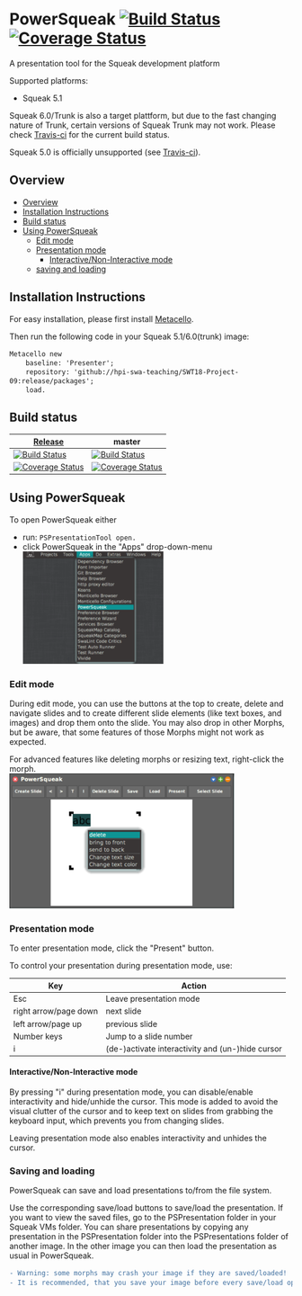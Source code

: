 # PowerSqueak [![Build Status](https://travis-ci.org/hpi-swa-teaching/SWT18-Project-09.svg?branch=release)](https://travis-ci.org/hpi-swa-teaching/SWT18-Project-09)[![Coverage Status](https://coveralls.io/repos/github/hpi-swa-teaching/SWT18-Project-09/badge.svg?branch=release)](https://coveralls.io/github/hpi-swa-teaching/SWT18-Project-09?branch=release)

A presentation tool for the Squeak development platform

Supported platforms:
* Squeak 5.1

Squeak 6.0/Trunk is also a target plattform, but due to the fast changing nature of Trunk, certain versions of Squeak Trunk may not work.
Please check [Travis-ci](https://travis-ci.org/hpi-swa-teaching/SWT18-Project-09) for the current build status.

Squeak 5.0 is officially unsupported (see [Travis-ci](https://travis-ci.org/hpi-swa-teaching/SWT18-Project-09)).

## Overview
* [Overview](https://github.com/hpi-swa-teaching/SWT18-Project-09#overview)
* [Installation Instructions](https://github.com/hpi-swa-teaching/SWT18-Project-09#installation-instructions)
* [Build status](https://github.com/hpi-swa-teaching/SWT18-Project-09#build-status)
* [Using PowerSqueak](https://github.com/hpi-swa-teaching/SWT18-Project-09#using-powersqueak)
	* [Edit mode](https://github.com/hpi-swa-teaching/SWT18-Project-09#edit-mode)
	* [Presentation mode](https://github.com/hpi-swa-teaching/SWT18-Project-09#presentation-mode)
		* [Interactive/Non-Interactive mode](https://github.com/hpi-swa-teaching/SWT18-Project-09#interactivenon-interactive-mode)
	* [saving and loading](https://github.com/hpi-swa-teaching/SWT18-Project-09#saving-and-loading)

## Installation Instructions
For easy installation, please first install [Metacello](https://github.com/Metacello/metacello).

Then run the following code in your Squeak 5.1/6.0(trunk) image:
``` smalltalk
Metacello new
	baseline: 'Presenter';
	repository: 'github://hpi-swa-teaching/SWT18-Project-09:release/packages';
	load.
```

## Build status
| [Release](https://github.com/hpi-swa-teaching/SWT18-Project-09/releases/latest) | master
| ------------------------- | ------------------- |
| [![Build Status](https://travis-ci.org/hpi-swa-teaching/SWT18-Project-09.svg?branch=release)](https://travis-ci.org/hpi-swa-teaching/SWT18-Project-09) | [![Build Status](https://travis-ci.org/hpi-swa-teaching/SWT18-Project-09.svg?branch=master)](https://travis-ci.org/hpi-swa-teaching/SWT18-Project-09) |
| [![Coverage Status](https://coveralls.io/repos/github/hpi-swa-teaching/SWT18-Project-09/badge.svg?branch=release)](https://coveralls.io/github/hpi-swa-teaching/SWT18-Project-09?branch=release) | [![Coverage Status](https://coveralls.io/repos/github/hpi-swa-teaching/SWT18-Project-09/badge.svg?branch=master)](https://coveralls.io/github/hpi-swa-teaching/SWT18-Project-09?branch=master) |

## Using PowerSqueak
To open PowerSqueak either
* run: ``` PSPresentationTool open. ```
* click PowerSqueak in the "Apps" drop-down-menu<br><img src="/pictures/apps-drawer.png" alt="Open PowerSqueak in the Apps menu" width="250">

### Edit mode
During edit mode, you can use the buttons at the top to create, delete and navigate slides and to create different slide elements (like text boxes, and images) and drop them onto the slide.
You may also drop in other Morphs, but be aware, that some features of those Morphs might not work as expected.

For advanced features like deleting morphs or resizing text, right-click the morph.
<br><img src="/pictures/right-click.png" alt="Right-click example" width="400">

### Presentation mode
To enter presentation mode, click the "Present" button.

To control your presentation during presentation mode, use:

| Key | Action |
| ------- | ------- |
| Esc | Leave presentation mode |
| right arrow/page down | next slide |
| left arrow/page up | previous slide |
| Number keys | Jump to a slide number |
| i | (de-)activate interactivity and (un-)hide cursor |
#### Interactive/Non-Interactive mode
By pressing "i" during presentation mode, you can disable/enable interactivity and hide/unhide the cursor.
This mode is added to avoid the visual clutter of the cursor and to keep text on slides from grabbing the keyboard input, which prevents you from changing slides.

Leaving presentation mode also enables interactivity and unhides the cursor.

### Saving and loading
PowerSqueak can save and load presentations to/from the file system.

Use the corresponding save/load buttons to save/load the presentation.
If you want to view the saved files, go to the PSPresentation folder in your Squeak VMs folder.
You can share presentations by copying any presentation in the PSPresentation folder into the PSPresentations folder of another image.
In the other image you can then load the presentation as usual in PowerSqueak.

``` diff
- Warning: some morphs may crash your image if they are saved/loaded!
- It is recommended, that you save your image before every save/load operation in PowerSqueak
```
